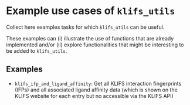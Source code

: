 # Example use cases of `klifs_utils`

Collect here examples tasks for which `klifs_utils` can be useful. 

These examples can (i) illustrate the use of functions that are already implemented and/or (ii) explore functionalities that might be interesting to be added to `klifs_utils`.

## Examples

- `klifs_ifp_and_ligand_affinity`: Get all KLIFS interaction fingerprints (IFPs) and all associated ligand affinity data (which is shown on the KLIFS website for each entry but no accessible via the KLIFS API)
